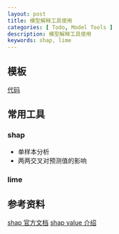 ```yaml
---
layout: post
title: 模型解释工具使用
categories: [ Todo, Model Tools ]
description: 模型解释工具使用
keywords: shap, lime
---
```



## 模板
[代码]()


## 常用工具

### shap
- 单样本分析
- 两两交叉对预测值的影响


### lime


## 参考资料
[shap 官方文档](https://github.com/slundberg/shap)
[shap value 介绍](https://zhuanlan.zhihu.com/p/149745182)

